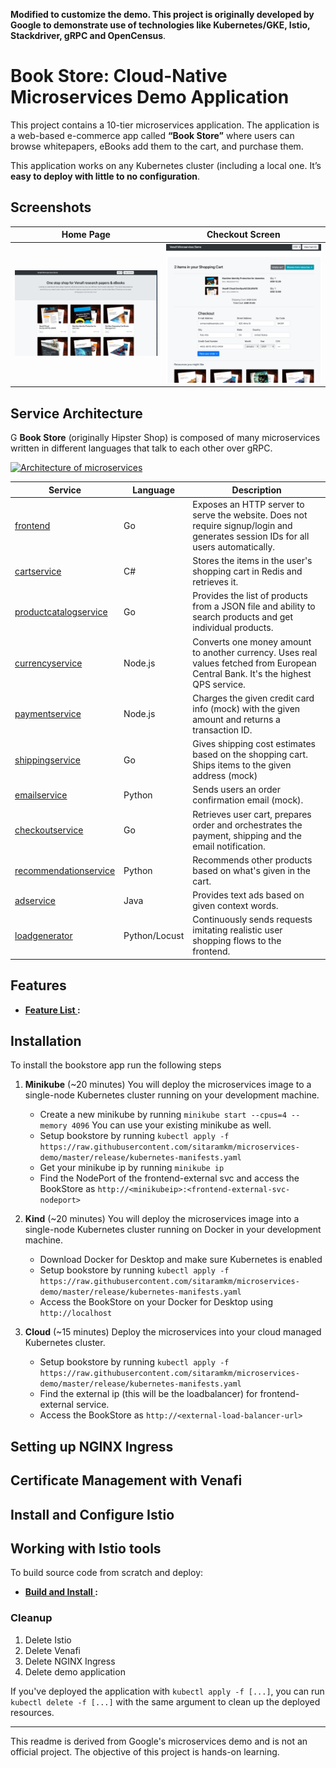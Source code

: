 **Modified to customize the demo. This project is originally developed by Google to demonstrate use of technologies like
Kubernetes/GKE, Istio, Stackdriver, gRPC and OpenCensus**.

# Book Store: Cloud-Native Microservices Demo Application

This project contains a 10-tier microservices application. The application is a
web-based e-commerce app called **“Book Store”** where users can browse whitepapers, eBooks
add them to the cart, and purchase them.

This application works on any Kubernetes cluster (including a local one. It’s **easy to deploy with little to no configuration**.

## Screenshots

| Home Page                                                                                                         | Checkout Screen                                                                                                    |
| ----------------------------------------------------------------------------------------------------------------- | ------------------------------------------------------------------------------------------------------------------ |
| [![Screenshot of store homepage](./docs/img/book-store-frontend-1.png)](./docs/img/book-store-frontend-1.png) | [![Screenshot of checkout screen](./docs/img/book-store-frontend-2.png)](./docs/img/book-store-frontend-2.png) |

## Service Architecture
G
**Book Store** (originally Hipster Shop) is composed of many microservices written in different
languages that talk to each other over gRPC.

[![Architecture of
microservices](./docs/img/architecture-diagram.png)](./docs/img/architecture-diagram.png)


| Service                                              | Language      | Description                                                                                                                       |
| ---------------------------------------------------- | ------------- | --------------------------------------------------------------------------------------------------------------------------------- |
| [frontend](./src/frontend)                           | Go            | Exposes an HTTP server to serve the website. Does not require signup/login and generates session IDs for all users automatically. |
| [cartservice](./src/cartservice)                     | C#            | Stores the items in the user's shopping cart in Redis and retrieves it.                                                           |
| [productcatalogservice](./src/productcatalogservice) | Go            | Provides the list of products from a JSON file and ability to search products and get individual products.                        |
| [currencyservice](./src/currencyservice)             | Node.js       | Converts one money amount to another currency. Uses real values fetched from European Central Bank. It's the highest QPS service. |
| [paymentservice](./src/paymentservice)               | Node.js       | Charges the given credit card info (mock) with the given amount and returns a transaction ID.                                     |
| [shippingservice](./src/shippingservice)             | Go            | Gives shipping cost estimates based on the shopping cart. Ships items to the given address (mock)                                 |
| [emailservice](./src/emailservice)                   | Python        | Sends users an order confirmation email (mock).                                                                                   |
| [checkoutservice](./src/checkoutservice)             | Go            | Retrieves user cart, prepares order and orchestrates the payment, shipping and the email notification.                            |
| [recommendationservice](./src/recommendationservice) | Python        | Recommends other products based on what's given in the cart.                                                                      |
| [adservice](./src/adservice)                         | Java          | Provides text ads based on given context words.                                                                                   |
| [loadgenerator](./src/loadgenerator)                 | Python/Locust | Continuously sends requests imitating realistic user shopping flows to the frontend.                                              |

## Features

- **[Feature List ](https://github.com/GoogleCloudPlatform/microservices-demo#features):**
  
## Installation

To install the bookstore app run the following steps
1. **Minikube** (~20 minutes) You will deploy the microservices image to a single-node
   Kubernetes cluster running on your development machine. 
   - Create a new minikube by running `minikube start --cpus=4 --memory 4096` You can use your existing minikube as well. 
   - Setup bookstore by running `kubectl apply -f https://raw.githubusercontent.com/sitaramkm/microservices-demo/master/release/kubernetes-manifests.yaml`
   - Get your minikube ip by running `minikube ip`
   - Find the NodePort of the frontend-external svc and access the BookStore as `http://<minikubeip>:<frontend-external-svc-nodeport>`

2. **Kind** (~20 minutes) You will deploy the microservices image into a single-node 
   Kubernetes cluster running on Docker in your development machine.
   - Download Docker for Desktop and make sure Kubernetes is enabled
   - Setup bookstore by running `kubectl apply -f https://raw.githubusercontent.com/sitaramkm/microservices-demo/master/release/kubernetes-manifests.yaml`
   - Access the BookStore on your Docker for Desktop using `http://localhost`

3. **Cloud** (~15 minutes) Deploy the microservices into your cloud managed Kubernetes
   cluster. 
   - Setup bookstore by running `kubectl apply -f https://raw.githubusercontent.com/sitaramkm/microservices-demo/master/release/kubernetes-manifests.yaml`
   - Find the external ip (this will be the loadbalancer) for frontend-external service.  
   - Access the BookStore as `http://<external-load-balancer-url>` 


## Setting up NGINX Ingress 

## Certificate Management with Venafi

## Install and Configure Istio

## Working with Istio tools


To build source code from scratch and deploy:

- **[Build and Install ](https://github.com/GoogleCloudPlatform/microservices-demo#installation):**

### Cleanup

1. Delete Istio 
2. Delete Venafi
3. Delete NGINX Ingress
4. Delete demo application

If you've deployed the application with `kubectl apply -f [...]`, you can
run `kubectl delete -f [...]` with the same argument to clean up the deployed
resources.

---

This readme is derived from Google's microservices demo and is not an official project. The objective of this project is hands-on learning. 
